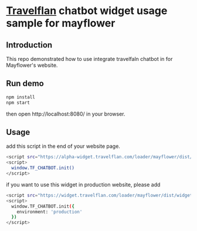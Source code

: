 # [Travelflan](https://www.travelflan.com/) chatbot widget usage sample for mayflower

## Introduction

This repo demonstrated how to use integrate travelfaln chatbot in for Mayflower's website.

## Run demo
```bash
npm install
npm start
```
then open http://localhost:8080/ in your browser.


## Usage
add this script in the end of your website page.
```bash
<script src="https://alpha-widget.travelflan.com/loader/mayflower/dist/widget.mayflower.min.js"></script>
<script>
  window.TF_CHATBOT.init()
</script>
```
if you want to use this widget in production website, please add
```bash
<script src="https://widget.travelflan.com/loader/mayflower/dist/widget.mayflower.min.js"></script>
<script>
  window.TF_CHATBOT.init({
    environment: 'production'
  })
</script>
```
